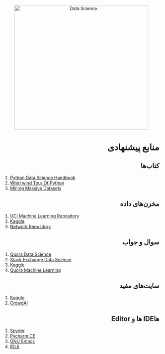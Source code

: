 <div align="center">
  
<img src="http://i.imgur.com/nFXKnl7.png" alt="Data Science" width="431" height="400" />
  

<div align="right">

# منابع پیشنهادی

## کتاب‌ها

<div align="left">

1. [Python Data Science Handbook](https://jakevdp.github.io/PythonDataScienceHandbook/)
2. [Whirl wind Tour Of Python](https://jakevdp.github.io/WhirlwindTourOfPython/)
3. [Mining Massive Datasets](http://www.mmds.org)

<div align="right">

## مخزن‌های داده

<div align="left">

1. [UCI Machine Learning Repository](https://archive.ics.uci.edu/ml/datasets.html)
2. [Kaggle](https://www.kaggle.com)
3. [Network Repository](http://networkrepository.com)

<div align="right">

## سوال و جواب

<div align="left">

1. [Quora Data Science](https://www.quora.com/topic/Data-Science)
2. [Stack Exchange Data Science](https://datascience.stackexchange.com)
3. [Kaggle](https://www.kaggle.com)
4. [Quora Machine Learning](https://www.quora.com/topic/Machine-Learning)

<div align="right">

## سایت‌های مفید

<div align="left">

1. [Kaggle](https://www.kaggle.com)
2. [CrowdAI](https://www.crowdai.org)

<div align="right">

## Editor‌ ها‌ و IDE‌ها

<div align="left">

1. [Spyder](https://pythonhosted.org/spyder/)
2. [Pycharm CE](https://www.jetbrains.com/pycharm/download/)
3. [GNU Emacs](https://www.gnu.org/software/emacs/)
4. [IDLE](https://docs.python.org/3/library/idle.html)





